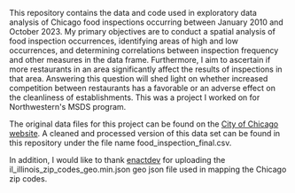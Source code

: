 This repository contains the data and code used in exploratory data analysis of Chicago food inspections occurring between January 2010 and October 2023.
My primary objectives are to conduct a spatial analysis of food inspection occurrences, identifying areas of high and low occurrences, and determining correlations between inspection frequency and other measures in the data frame. 
Furthermore, I aim to ascertain if more restaurants in an area significantly affect the results of inspections in that area. 
Answering this question will shed light on whether increased competition between restaurants has a favorable or an adverse effect on the cleanliness of establishments. 
This was a project I worked on for Northwestern's MSDS program. 

The original data files for this project can be found on the [City of Chicago website](https://data.cityofchicago.org/Health-Human-Services/Food-Inspections/4ijn-s7e5 ).
A cleaned and processed version of this data set can be found in this repository under the file name food_inspection_final.csv.

In addition, I would like to thank [enactdev](https://github.com/OpenDataDE/State-zip-code-GeoJSON/blob/master/il_illinois_zip_codes_geo.min.json) for uploading the il_illinois_zip_codes_geo.min.json geo json file used in mapping the Chicago zip codes. 
